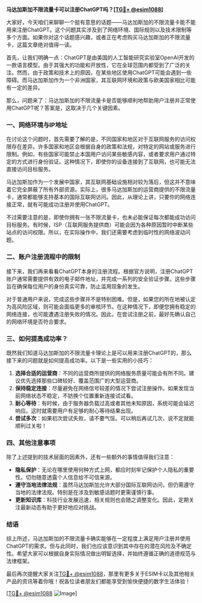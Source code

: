 **马达加斯加不限流量卡可以注册ChatGPT吗？[[TG💪+ @esim1088](https://t.me/s/esim1088)]**

大家好，今天咱们来聊聊一个挺有意思的话题——马达加斯加的不限流量卡能不能用来注册ChatGPT。这个问题其实涉及到了网络环境、国际规则以及技术限制等多个方面。如果你对这个话题感兴趣，或者正在考虑购买马达加斯加的不限流量卡，这篇文章绝对值得一读。

首先，让我们明确一点：ChatGPT是由美国的人工智能研究实验室OpenAI开发的一款语言模型。由于其强大的功能和开放性，它在全球范围内都受到了广泛的关注。然而，由于政策和技术上的原因，在某些地区使用ChatGPT可能会遇到一些障碍。而马达加斯加作为一个非洲国家，其互联网环境和政策与欧美国家相比可能有一定的差异。

那么，问题来了：马达加斯加的不限流量卡是否能够顺利地帮助用户注册并正常使用ChatGPT呢？答案是，这取决于几个关键因素。

### 一、网络环境与IP地址

在讨论这个问题时，首先需要了解的是，不同国家和地区对于互联网服务的访问权限存在差异。许多国家和地区会根据自身的政策和法规，对特定的网站或服务进行限制。例如，有些国家可能禁止本国用户访问某些敏感内容，或者要求用户通过特定的方式进行身份验证。这种情况下，即使你的设备连接到了互联网，也可能无法直接访问目标服务。

马达加斯加作为一个发展中国家，其互联网基础设施相对较为落后，但这并不意味着它完全屏蔽了所有外部资源。实际上，很多马达加斯加的运营商提供的不限流量卡，通常都能够支持基本的国际互联网访问。因此，从理论上讲，只要你的网络连接正常，就有可能成功注册并使用ChatGPT。

不过需要注意的是，即使你拥有一张不限流量卡，也未必能保证每次都能成功访问目标服务。有时候，ISP（互联网服务提供商）可能会因为各种原因暂时中断某些站点的访问权限。所以，在实际操作中，我们还需要考虑到临时性的网络波动问题。

### 二、账户注册流程中的限制

接下来，我们再来看看ChatGPT本身的注册流程。根据官方说明，注册ChatGPT账户通常需要提供有效的电子邮件地址，并完成一系列的安全验证步骤。这些步骤旨在确保每位用户的身份真实可靠，防止滥用现象的发生。

对于普通用户来说，完成这些步骤并不是特别困难。但是，如果您的所在地被认定为高风险区域，则可能会面临更多的审核环节。在这种情况下，即便您拥有稳定的网络连接，也可能遭遇注册失败的情况。因此，在尝试注册之前，最好先确认自己的网络环境是否符合要求。

### 三、如何提高成功率？

既然我们知道马达加斯加的不限流量卡理论上是可以用来注册ChatGPT的，那么接下来的问题就是如何提高成功率。以下是一些实用的小技巧：

1. **选择合适的运营商**：不同的运营商所提供的网络服务质量可能会有所不同。建议优先选择那些口碑较好、覆盖范围广的大型运营商。
2. **保持稳定连接**：尽量避免在网络信号较差的情况下尝试注册操作。如果发现当前网络状态不稳定，不妨换个位置重新连接试试看。
3. **耐心等待**：有时候，由于服务器负载过高或者其他未知原因，系统可能会延迟响应。这时就需要用户有足够的耐心等待结果出现。
4. **尝试多次**：如果初次尝试失败，请不要气馁。可以稍后再试几次，说不定就能顺利过关啦！

### 四、其他注意事项

除了上述提到的技术层面的因素外，还有一些额外的事情值得我们注意：

- **隐私保护**：无论在哪里使用何种方式上网，都应时刻牢记保护个人隐私的重要性。切勿随意透露个人信息给不可信来源。
- **遵守当地法律法规**：虽然马达加斯加允许大部分国际互联网访问，但仍需遵守当地的法律法规。特别是在涉及到敏感话题时更需谨慎行事。
- **更新知识库**：科技行业发展迅速，相关规则也会随之调整变化。因此，定期关注最新动态有助于更好地应对挑战。

### 结语

综上所述，马达加斯加的不限流量卡确实能够在一定程度上满足用户注册并使用ChatGPT的需求。但与此同时，我们也应该意识到其中存在的潜在风险及不确定性。希望大家可以根据自身实际情况做出明智选择，并始终遵循正确的道德规范与法律框架。

最后再次提醒大家关注[TG💪+ @esim1088](https://t.me/s/esim1088)，那里有更多关于ESIM卡以及其他相关产品的资讯等着你哦！祝各位读者朋友们都能享受到愉快便捷的数字生活体验！

[[TG💪+ @esim1088](https://t.me/s/esim1088) ![Image](https://i.postimg.cc/4NQfJmqS/Snipaste-2025-05-13-00-14-12.png)]